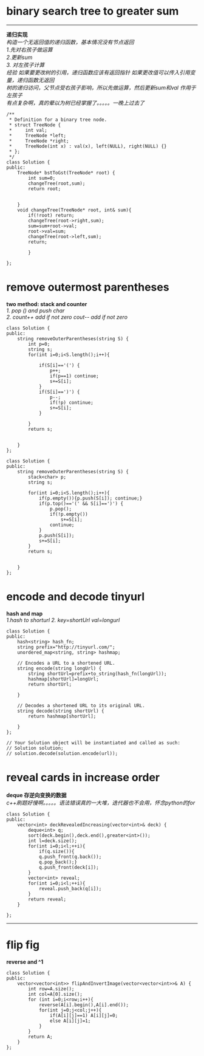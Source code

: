 # binary search tree to greater sum  
----
**递归实现**  
*构造一个无返回值的递归函数，基本情况没有节点返回</br> 1.先对右孩子做运算 </br> 2.更新sum </br>3. 对左孩子计算*  
*经验 如果要更改树的引用，递归函数应该有返回指针 如果更改值可以传入引用变量，递归函数无返回*  
*树的递归访问，父节点受右孩子影响，所以先做运算，然后更新sum和val 作用于左孩子*  
*有点复杂啊，真的晕以为树已经掌握了。。。。。一晚上过去了*
```
/**
 * Definition for a binary tree node.
 * struct TreeNode {
 *     int val;
 *     TreeNode *left;
 *     TreeNode *right;
 *     TreeNode(int x) : val(x), left(NULL), right(NULL) {}
 * };
 */
class Solution {
public:
    TreeNode* bstToGst(TreeNode* root) {
        int sum=0;
        changeTree(root,sum);
        return root;
            
        
    }
    void changeTree(TreeNode* root, int& sum){
        if(!root) return;
        changeTree(root->right,sum);
        sum=sum+root->val;
        root->val=sum;
        changeTree(root->left,sum);
        return;
        
        }
    
};
```
# remove outermost parentheses  
**two method: stack and counter**  
*1. pop () and push char*  
*2. count++ add if not zero cout-- add if not zero*  
``` 
class Solution {
public:
    string removeOuterParentheses(string S) {
        int p=0;
        string s;
        for(int i=0;i<S.length();i++){

            if(S[i]=='(') {
                p++;
                if(p==1) continue;
                s+=S[i];
            }
            if(S[i]==')') {
                p--;
                if(!p) continue;
                s+=S[i];
            }

        }
        return s;    
        
        
    }
}; 

class Solution {
public:
    string removeOuterParentheses(string S) {
        stack<char> p;
        string s;

        for(int i=0;i<S.length();i++){
            if(p.empty()){p.push(S[i]); continue;}
            if(p.top()=='(' && S[i]==')') {
                p.pop();
                if(!p.empty())
                    s+=S[i];
                continue;
            }
            p.push(S[i]);
            s+=S[i];
        }
        return s;    
        
        
    }
};
```

# encode and decode tinyurl  
**hash and map**  
*1.hash to shorturl 2. key=shortUrl val=longurl*  
```
class Solution {
public:
    hash<string> hash_fn;
    string prefix="http://tinyurl.com/";
    unordered_map<string, string> hashmap;

    // Encodes a URL to a shortened URL.
    string encode(string longUrl) {
        string shortUrl=prefix+to_string(hash_fn(longUrl));
        hashmap[shortUrl]=longUrl;
        return shortUrl;
        
    }

    // Decodes a shortened URL to its original URL.
    string decode(string shortUrl) {
        return hashmap[shortUrl];
        
    }
};

// Your Solution object will be instantiated and called as such:
// Solution solution;
// solution.decode(solution.encode(url));
```
# reveal cards in increase order  
**deque 存逆向变换的数据**  
*c++刷题好慢啊。。。。。语法错误真的一大堆，迭代器也不会用，怀念python的for*  
```
class Solution {
public:
    vector<int> deckRevealedIncreasing(vector<int>& deck) {
        deque<int> q;
        sort(deck.begin(),deck.end(),greater<int>());
        int l=deck.size();
        for(int i=0;i<l;++i){
            if(q.size()){
            q.push_front(q.back());
            q.pop_back();}
            q.push_front(deck[i]);
        }
        vector<int> reveal;
        for(int i=0;i<l;++i){
            reveal.push_back(q[i]);
        }
        return reveal;
    }

};
```
----
# flip fig  
**reverse and ^1**  
```
class Solution {
public:
    vector<vector<int>> flipAndInvertImage(vector<vector<int>>& A) {
        int row=A.size();
        int col=A[0].size();
        for (int i=0;i<row;i++){
            reverse(A[i].begin(),A[i].end());
            for(int j=0;j<col;j++){
                if(A[i][j]==1) A[i][j]=0;
                else A[i][j]=1;  
            }
        }
        return A;
    }
};
```
